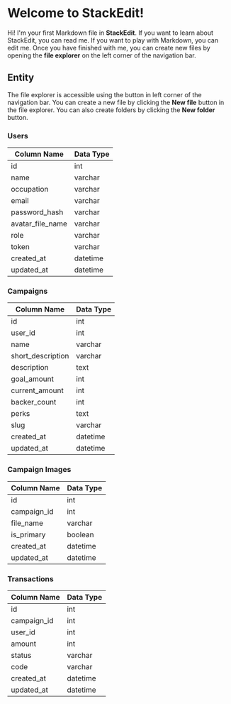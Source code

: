 # Welcome to StackEdit!

Hi! I'm your first Markdown file in **StackEdit**. If you want to learn about StackEdit, you can read me. If you want to play with Markdown, you can edit me. Once you have finished with me, you can create new files by opening the **file explorer** on the left corner of the navigation bar.

## Entity

The file explorer is accessible using the button in left corner of the navigation bar. You can create a new file by clicking the **New file** button in the file explorer. You can also create folders by clicking the **New folder** button.

### Users

| Column Name       | Data Type |
| ----------------- | --------- |
| id                | int       |
| name              | varchar   |
| occupation        | varchar   |
| email             | varchar   |
| password_hash     | varchar   |
| avatar_file_name  | varchar   |
| role              | varchar   |
| token             | varchar   |
| created_at        | datetime  |
| updated_at        | datetime  |

### Campaigns

| Column Name       | Data Type |
| ----------------- | --------- |
| id                | int       |
| user_id           | int       |
| name              | varchar   |
| short_description | varchar   |
| description       | text      |
| goal_amount       | int       |
| current_amount    | int       |
| backer_count      | int       |
| perks             | text      |
| slug              | varchar   |
| created_at        | datetime  |
| updated_at        | datetime  |

### Campaign Images

| Column Name       | Data Type |
| ----------------- | --------- |
| id                | int       |
| campaign_id       | int       |
| file_name         | varchar   |
| is_primary        | boolean   |
| created_at        | datetime  |
| updated_at        | datetime  |

### Transactions

| Column Name       | Data Type |
| ----------------- | --------- |
| id                | int       |
| campaign_id       | int       |
| user_id           | int       |
| amount            | int   |
| status            | varchar   |
| code              | varchar   |
| created_at        | datetime  |
| updated_at        | datetime  |